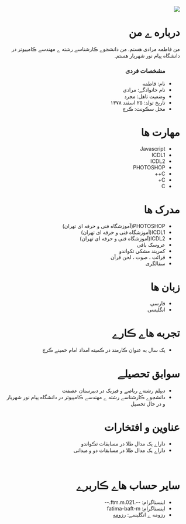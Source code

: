 <div dir="rtl">
  <img src="https://avatars3.githubusercontent.com/u/72304024?s=400&u=8144d72e95648926d30333c01886c0d7ef860f3b&v=4" />
  <h1> درباره ے من</h1>
  <p> من فاطمه مرادی هستم. من دانشجوے ڪارشناسے رشته ے مهندسے ڪامپیوتر در دانشگاه پیام نور شهریار هستم.</p>
  
  <ul>
    <h3> مشخصات فردی</h3>
  <li>نام: فاطمه</li>
  <li>نام خانوادگے: مرادی</li>
  <li>وضعیت تاهل: مجرد</li>
  <li>تاریخ تولد: ۲۵ اسفند ۱۳۷۸</li>
  <li>محل سڪونت: ڪرج</li>
</ul>

  
<h1>مهارت ها</h1>

<ul>
  <li>Javascript</li>
  <li>ICDL1</li>
  <li>ICDL2</li>
  <li>PHOTOSHOP</li>
  <li>C++</li>
  <li>C+</li>
  <li>C</li>
</ul>

<h1> مدرک ها</h1>
<ul>
  <li>PHOTOSHOP(آموزشگاه فنی و حرفه ای تهران)</li>
  <li>ICDL1(آموزشگاه فنی و حرفه ای تهران)</li>
  <li>ICDL2(آموزشگاه فنی و حرفه ای تهران)</li>
  <li>عروسک بافی</li>
  <li>کمربند مشکی تکواندو</li>
  <li>قرائت ، صوت ، لحن قرآن</li>
  <li>سفالگری</li>
</ul>

<h1> زبان ها</h1>
<ul>
  <li>فارسی</li>
  <li>انگلیسی</li>
</ul>

<h1> تجربه هاے ڪارے </h1>
<ul>
   <li>یک سال به عنوان ڪارمند در ڪمیته امداد امام خمینے ڪرج</li>
</ul>

<h1> سوابق تحصیلے </h1>
<ul>
   <li> دیپلم رشته‌ے ریاضے و فیزیک در دبیرستان عصمت</li>
   <li> دانشجوے ڪارشناسے رشته ے مهندسے ڪامپیوتر در دانشگاه پیام نور شهریار و در حال تحصیل</li>
</ul>

<h1> عناوین و افتخارات </h1>
<ul>
   <li> داراے یک مدال طلا در مسابقات تڪواندو</li>
   <li> داراے یک مدال طلا در مسابقات دو و میدانی</li>
</ul>
<br/>

<h1> سایر حساب هاے ڪاربرے </h1>
<ul>
  <li> اینستاگرام: --.ftm.m.021.--
  <li> اینستاگرام: fatima-baft-m
  <li>رزومه ے انگلیسے: <a href="https://ftemeh021.github.io/algorithm.github.io/"> رزومه </a></li>

</ul>
